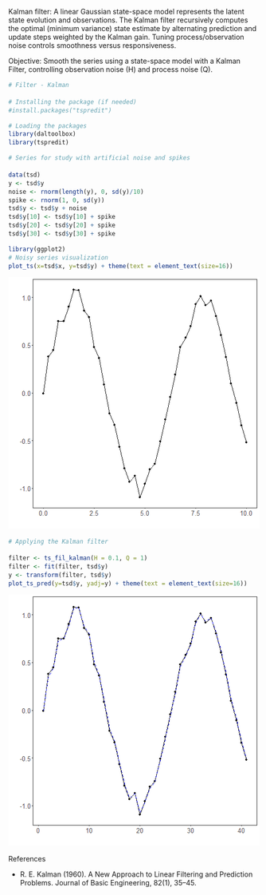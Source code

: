 Kalman filter: A linear Gaussian state-space model represents the latent state evolution and observations. The Kalman filter recursively computes the optimal (minimum variance) state estimate by alternating prediction and update steps weighted by the Kalman gain. Tuning process/observation noise controls smoothness versus responsiveness.

Objective: Smooth the series using a state-space model with a Kalman Filter, controlling observation noise (H) and process noise (Q).



``` r
# Filter - Kalman

# Installing the package (if needed)
#install.packages("tspredit")
```


``` r
# Loading the packages
library(daltoolbox)
library(tspredit) 
```



``` r
# Series for study with artificial noise and spikes

data(tsd)
y <- tsd$y
noise <- rnorm(length(y), 0, sd(y)/10)
spike <- rnorm(1, 0, sd(y))
tsd$y <- tsd$y + noise
tsd$y[10] <- tsd$y[10] + spike
tsd$y[20] <- tsd$y[20] + spike
tsd$y[30] <- tsd$y[30] + spike
```


``` r
library(ggplot2)
# Noisy series visualization
plot_ts(x=tsd$x, y=tsd$y) + theme(text = element_text(size=16))
```

![plot of chunk unnamed-chunk-4](fig/ts_fil_kalman/unnamed-chunk-4-1.png)


``` r
# Applying the Kalman filter

filter <- ts_fil_kalman(H = 0.1, Q = 1)
filter <- fit(filter, tsd$y)
y <- transform(filter, tsd$y)
plot_ts_pred(y=tsd$y, yadj=y) + theme(text = element_text(size=16))
```

![plot of chunk unnamed-chunk-5](fig/ts_fil_kalman/unnamed-chunk-5-1.png)

References
- R. E. Kalman (1960). A New Approach to Linear Filtering and Prediction Problems. Journal of Basic Engineering, 82(1), 35–45.
